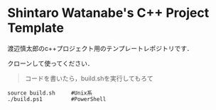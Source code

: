 # Shintaro Watanabe's C++ Project Template

渡辺慎太郎のc++プロジェクト用のテンプレートレポジトリです．

クローンして使ってください．

>コードを書いたら，build.shを実行してもろて

```
source build.sh     #Unix系
./build.ps1         #PowerShell
```
